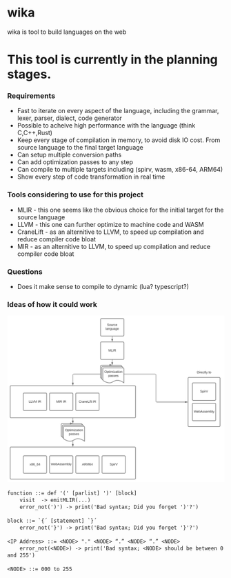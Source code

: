 # wika
wika is tool to build languages on the web

# This tool is currently in the planning stages.

### Requirements
* Fast to iterate on every aspect of the language, including the grammar, lexer, parser, dialect, code generator
* Possible to acheive high performance with the language (think C,C++,Rust)
* Keep every stage of compilation in memory, to avoid disk IO cost. From source language to the final target language
* Can setup multiple conversion paths
* Can add optimization passes to any step
* Can compile to multiple targets including (spirv, wasm, x86-64, ARM64)
* Show every step of code transformation in real time

### Tools considering to use for this project
* MLIR - this one seems like the obvious choice for the initial target for the source language
* LLVM - this one can further optimize to machine code and WASM
* CraneLift - as an alternitive to LLVM, to speed up compilation and reduce compiler code bloat
* MIR - as an alternitive to LLVM, to speed up compilation and reduce compiler code bloat

### Questions
* Does it make sense to compile to dynamic (lua? typescript?)

### Ideas of how it could work
<img src="./wika.svg">

```
function ::= def '(' [parlist] ')' [block]
    visit  -> emitMLIR(...)
    error_not(')') -> print('Bad syntax; Did you forget ')'?')

block ::= `{´ [statement] `}´
    error_not('}') -> print('Bad syntax; Did you forget '}'?')

<IP Address> ::= <NODE> "." <NODE> “.” <NODE> “.” <NODE>
    error_not(<NODE>) -> print('Bad syntax; <NODE> should be between 0 and 255')

<NODE> ::= 000 to 255
```
